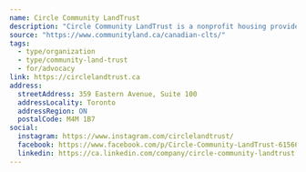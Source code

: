 ```yaml
---
name: Circle Community LandTrust
description: "Circle Community LandTrust is a nonprofit housing provider that was founded to protect and invest in some of the last affordable family-sized homes in Toronto. We provide deeply affordable housing to more than 600 tenant households scattered across the City's vibrant neighbourhoods. We believe in quality, sustainable homes, amplifying Tenant voices, and supporting community wellbeing."
source: "https://www.communityland.ca/canadian-clts/"
tags:
  - type/organization
  - type/community-land-trust
  - for/advocacy
link: https://circlelandtrust.ca
address:
  streetAddress: 359 Eastern Avenue, Suite 100
  addressLocality: Toronto
  addressRegion: ON
  postalCode: M4M 1B7
social:
  instagram: https://www.instagram.com/circlelandtrust/
  facebook: https://www.facebook.com/p/Circle-Community-LandTrust-61566639690669/
  linkedin: https://ca.linkedin.com/company/circle-community-landtrust
---
```

